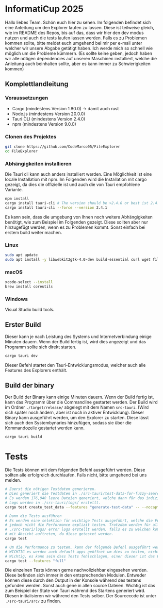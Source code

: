 # InformatiCup 2025

Hallo liebes Team. Schön euch hier zu sehen. Im folgenden befindet sich eine Anleitung um den
Explorer laufen zu lassen. Diese ist teilweise gleich, wie im README des Repos, bis auf das, dass
wir hier den dev modus nutzen und auch die tests laufen lassen werden. Falls es zu Problemen kommen
sollte, bitte meldet euch umgehend bei mir per e-mail unter welcher wir unsere Abgabe getätigt
haben. Ich werde mich so schnell wie möglich um die Probleme kümmern. (Es sollte keine geben, jedoch
haben wir alle nötigen dependencies auf unseren Maschinen installiert, welche die Anleitung auch
beinhalten sollte, aber es kann immer zu Schwierigkeiten kommen)

## Komplettlandleitung

### Voraussetzungen

- Cargo (mindestens Version 1.80.0) -> damit auch rust
- Node.js (mindestens Version 20.0.0)
- Tauri CLI (mindestens Version 2.4.0)
- npm (mindestens Version 9.0.0)

### Clonen des Projektes

```bash
git clone https://github.com/CodeMarco05/FileExplorer
cd FileExplorer
```

### Abhängigkeiten installieren

Die Tauri cli kann auch anders installiert werden. Eine Möglichkeit ist eine locale Installation mit
npm. Im Folgenden wird die Installation mit cargo gezeigt, da dies die offizielle ist und auch die
von Tauri empfohlene Variante.

```bash
npm install
cargo install tauri-cli # The version should be >2.4.0 or best ist 2.4.1 with the next comand
cargo install tauri-cli --force --version 2.4.1
```

Es kann sein, dass die umgebung von Ihnen noch weitere Abhängigkeiten benötigt, wie zum Beispiel im
Folgenden gezeigt. Diese sollten aber nur hinzugefügt werden, wenn es zu Problemen kommt. Sonst
einfach bei erstem build weiter machen.

### Linux

```bash
sudo apt update
sudo apt install -y libwebkit2gtk-4.0-dev build-essential curl wget file libssl-dev libgtk-3-dev
```

### macOS

```bash
xcode-select --install
brew install coreutils
```

### Windows

Visual Studio build tools.

## Erster Build

Dieser kann je nach Leistung des Systems und Internetverbindung einige Minuten dauern. Wenn der
Build fertig ist, wird dies angezeigt und das Programm sollte sich direkt starten.

```bash
cargo tauri dev
```

Dieser Befehl startet den Tauri-Entwicklungsmodus, welcher auch alle Features des Explorers enthält.

## Build der binary

Der Build der Binary kann einige Minuten dauern. Wenn der Build fertig ist, kann das Programm über
die Commandline gestartet werden. Der Build wird im Ordner `./target/release/` abgelegt mit dem
Namen `src-tauri`. (Wird sich später noch ändern, aber ist noch in aktiver Entwicklung). Dieser
Binary kann ausgeführt werden, um den Explorer zu starten. Diese lässt sich auch den Systembynaries
hinzufügen, sodass sie über die Kommandozeile gestartet werden kann.

```bash
cargo tauri build
```

# Tests

Die Tests können mit dem folgenden Befehl ausgeführt werden. Diese sollten alle erfolgreich
durchlaufen. Falls nicht, bitte umgehend bei uns melden.

```bash
# Zuerst die nötigen Testdaten generieren.
# Dies generiert die Testdaten in ./src-tauri/test-data-for-fuzzy-search
# Es werden 176,840 leere Dateien generiert, welche dann für das indizieren dienen.
# Logs werden in ./src-tauri/logs/ erstellt.
cargo test create_test_data --features "generate-test-data" -- --nocapture

# Dann die Tests ausführen
# Es werden eine selektion für wichtige Tests ausgeführt, welche die Funktionalität des Explorers testen,
# jedoch nicht die Performance explizit testen. Trotzdem werden für alles logs erstellt, sodass auch unter
# ./src-tauri/logs/ error logs erstellt werden, falls es zu welchen kommt. Wichtig ist, dass manche Errors dort
# mit Absicht auftreten, da diese getestet werden.
cargo test

# Um die Performance zu testen, kann der folgende Befehl ausgeführt werden.
# WICHTIG es werden auch default apps geöffnet um dies zu testen, nicht erschrecken lassen.
# Wichtig, es kann sein dass Tests fehlschlagen, einer dieser ist das Generieren der Testdaten.
cargo test --features "full"
```

Die einzelnen Tests können gerne nachvollziehbar eingesehen werden. Diese befinden sich immer in den
entsprechenden Modulen. Entweder können diese durch den Output in der Konsole während des testens
gefunden werden. Sonst auch gene in allen source Dateien. Wichtig ist das zum Beispiel der State von
Tauri während des Startens generiert wird. Diesen initialisieren wir während den Tests selber. Der
Sourcecode ist unter `./src-tauri/src/` zu finden.
